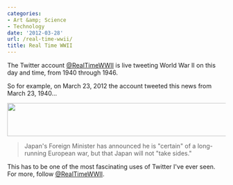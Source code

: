 ```yaml
---
categories:
- Art &amp; Science
- Technology
date: '2012-03-28'
url: /real-time-wwii/
title: Real Time WWII
---
```


The Twitter account <a href="https://twitter.com/RealTimeWWII">@RealTimeWWII</a> is live tweeting World War II on this day and time, from 1940 through 1946.

So for example, on March 23, 2012 the account tweeted this news from March 23, 1940...

<img src="https://gomakethings.com/wp-content/uploads/2012/03/real-time-wwii.png" alt="" title="real-time-wwii" width="520" height="77" class="aligncenter size-full wp-image-2159" />

<blockquote>Japan's Foreign Minister has announced he is "certain" of a long-running European war, but that Japan will not "take sides."</blockquote>

This has to be one of the most fascinating uses of Twitter I've ever seen. For more, follow <a href="https://twitter.com/RealTimeWWII">@RealTimeWWII</a>.